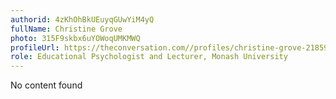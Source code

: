 ```yaml
---
authorid: 4zKhOhBkUEuyqGUwYiM4yQ
fullName: Christine Grove
photo: 315F9skbx6uYOWoqUMKMWQ
profileUrl: https://theconversation.com//profiles/christine-grove-218597
role: Educational Psychologist and Lecturer, Monash University
---
```

No content found